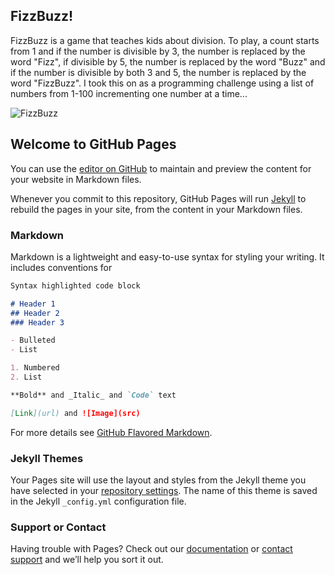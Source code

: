 ## FizzBuzz!
FizzBuzz is a game that teaches kids about division. To play, a count starts from 1 and if the number is divisible by 3, the number is replaced by the word "Fizz", if divisible by 5, the number is replaced by the word "Buzz" and if the number is divisible by both 3 and 5, the number is replaced by the word "FizzBuzz". I took this on as a programming challenge using a list of numbers from 1-100 incrementing one number at a time...

![FizzBuzz](https://itstaraking.github.io/FizzBuzz/FixxBuzzCSharp/FBImage.png)

## Welcome to GitHub Pages

You can use the [editor on GitHub](https://github.com/itstaraking/FizzBuzz/edit/master/README.md) to maintain and preview the content for your website in Markdown files.

Whenever you commit to this repository, GitHub Pages will run [Jekyll](https://jekyllrb.com/) to rebuild the pages in your site, from the content in your Markdown files.

### Markdown

Markdown is a lightweight and easy-to-use syntax for styling your writing. It includes conventions for

```markdown
Syntax highlighted code block

# Header 1
## Header 2
### Header 3

- Bulleted
- List

1. Numbered
2. List

**Bold** and _Italic_ and `Code` text

[Link](url) and ![Image](src)
```

For more details see [GitHub Flavored Markdown](https://guides.github.com/features/mastering-markdown/).

### Jekyll Themes

Your Pages site will use the layout and styles from the Jekyll theme you have selected in your [repository settings](https://github.com/itstaraking/FizzBuzz/settings). The name of this theme is saved in the Jekyll `_config.yml` configuration file.

### Support or Contact

Having trouble with Pages? Check out our [documentation](https://help.github.com/categories/github-pages-basics/) or [contact support](https://github.com/contact) and we’ll help you sort it out.

